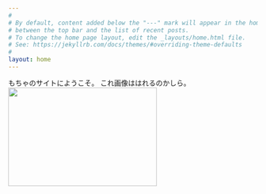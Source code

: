 ```yaml
---
#
# By default, content added below the "---" mark will appear in the home page
# between the top bar and the list of recent posts.
# To change the home page layout, edit the _layouts/home.html file.
# See: https://jekyllrb.com/docs/themes/#overriding-theme-defaults
#
layout: home
---
```


もちゃのサイトにようこそ。
これ画像ははれるのかしら。
<img src=https://user-images.githubusercontent.com/112707839/196977593-5da07317-908a-4588-9635-0a8e7a8de5c3.jpg width="300px" height="200px">
